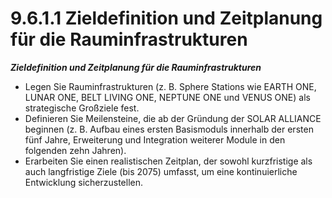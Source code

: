 # 9.6.1.1 Zieldefinition und Zeitplanung für die Rauminfrastrukturen

_**Zieldefinition und Zeitplanung für die Rauminfrastrukturen**_

* Legen Sie Rauminfrastrukturen (z. B. Sphere Stations wie EARTH ONE, LUNAR ONE, BELT LIVING ONE, NEPTUNE ONE und VENUS ONE) als strategische Großziele fest.
* Definieren Sie Meilensteine, die ab der Gründung der SOLAR ALLIANCE beginnen (z. B. Aufbau eines ersten Basismoduls innerhalb der ersten fünf Jahre, Erweiterung und Integration weiterer Module in den folgenden zehn Jahren).
* Erarbeiten Sie einen realistischen Zeitplan, der sowohl kurzfristige als auch langfristige Ziele (bis 2075) umfasst, um eine kontinuierliche Entwicklung sicherzustellen.
